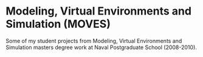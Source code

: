 # Modeling, Virtual Environments and Simulation (MOVES)

Some of my student projects from Modeling, Virtual Environments and Simulation masters degree work at Naval Postgraduate School (2008-2010).  